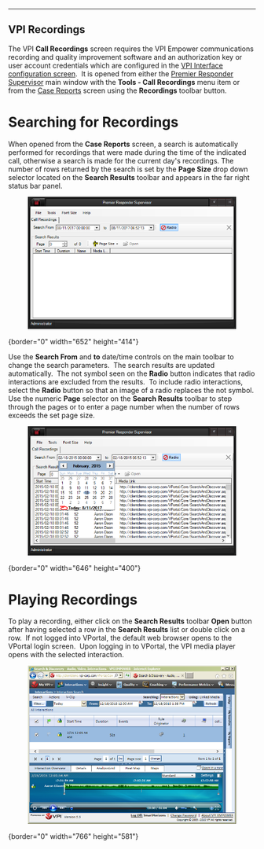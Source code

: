   --------------------
  **VPI Recordings**
  --------------------

The VPI **Call Recordings** screen requires the VPI Empower
communications recording and quality improvement software and an
authorization key or user account credentials which are configured in
the [VPI Interface configuration
screen](VPI%20Interface%20Settings.htm).  It is opened from either the
[Premier Responder Supervisor](911Adviser%20Supervisor.htm) main window
with the **Tools - Call Recordings** menu item or from the [Case
Reports](Case%20Reports.htm) screen using the **Recordings** toolbar
button.

# Searching for Recordings

When opened from the **Case Reports** screen, a search is automatically
performed for recordings that were made during the time of the indicated
call, otherwise a search is made for the current day\'s recordings. The
number of rows returned by the search is set by the **Page Size** drop
down selector located on the **Search Results** toolbar and appears in
the far right status bar panel.

<figure><img src=".gitbook/assets/VPI Recordings_files/image001.png" alt=""><figcaption></figcaption></figure>{border="0" width="652"
height="414"}

Use the **Search From** and **to** date/time controls on the main
toolbar to change the search parameters.  The search results are updated
automatically.  The not symbol seen on the **Radio** button indicates
that radio interactions are excluded from the results.  To include radio
interactions, select the **Radio** button so that an image of a radio
replaces the not symbol.  Use the numeric **Page** selector on the
**Search Results** toolbar to step through the pages or to enter a page
number when the number of rows exceeds the set page size.

<figure><img src=".gitbook/assets/VPI Recordings_files/image002.png" alt=""><figcaption></figcaption></figure>{border="0" width="646"
height="400"}

# Playing Recordings

To play a recording, either click on the **Search Results** toolbar
**Open** button after having selected a row in the **Search Results**
list or double click on a row.  If not logged into VPortal, the default
web browser opens to the VPortal login screen.  Upon logging in to
VPortal, the VPI media player opens with the selected interaction.

<figure><img src=".gitbook/assets/VPI Recordings_files/image003.png" alt=""><figcaption></figcaption></figure>{border="0" width="766"
height="581"}
